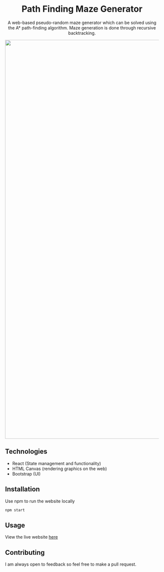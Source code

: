 <h1 align="center">Path Finding Maze Generator</h1>
<p align="center">A web-based pseudo-random maze generator which can be solved using the A* path-finding algorithm. Maze generation is done through recursive backtracking.</p>

<p align="center" >
    <img width="1302" alt="Screen Shot 2021-09-24 at 11 49 44 PM" src="https://user-images.githubusercontent.com/68879139/134756938-f82c68f6-4d65-4e0f-9128-7e249cd2b384.png">
</p>


## Technologies
- React (State management and functionality)
- HTML Canvas (rendering graphics on the web)
- Bootstrap (UI)

## Installation
Use npm to run the website locally
```bash
npm start
```

## Usage
View the live website [here](https://pathfindingmazegenerator.web.app/)

## Contributing
I am always open to feedback so feel free to make a pull request.